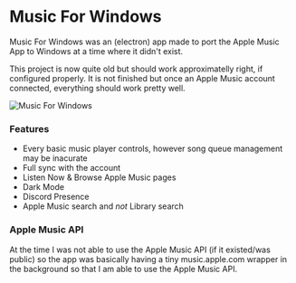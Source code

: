 # Music For Windows

Music For Windows was an (electron) app made to port the Apple Music App to Windows at a time where it didn't exist.

This project is now quite old but should work approximatelly right, if configured properly. It is not finished but once an Apple Music account connected, everything should work pretty well.

![Music For Windows](https://qlvn.github.io/assets/projects/Music/app.png "Music For Windows")

### Features
- Every basic music player controls, however song queue management may be inacurate
- Full sync with the account
- Listen Now & Browse Apple Music pages
- Dark Mode
- Discord Presence
- Apple Music search and *not* Library search

### Apple Music API

At the time I was not able to use the Apple Music API (if it existed/was public) so the app was basically having a tiny music.apple.com wrapper in the background so that I am able to use the Apple Music API.

